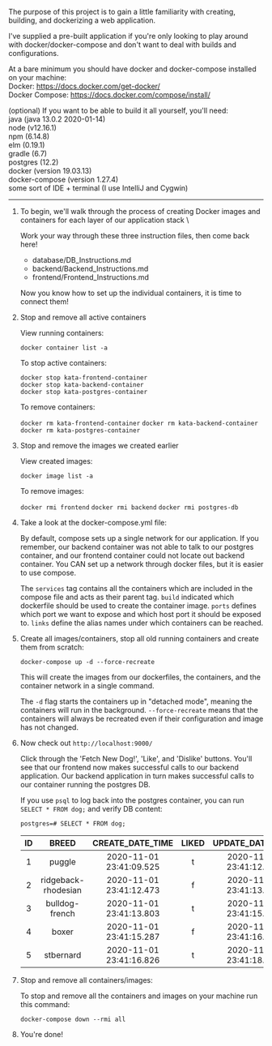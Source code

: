 The purpose of this project is to gain a little familiarity with creating, building, and dockerizing a web application.

I've supplied a pre-built application if you're only looking to play around with docker/docker-compose and don't want
to deal with builds and configurations.

At a bare minimum you should have docker and docker-compose installed on your machine: \
Docker: https://docs.docker.com/get-docker/ \
Docker Compose: https://docs.docker.com/compose/install/

(optional) If you want to be able to build it all yourself, you'll need: \
java (java 13.0.2 2020-01-14) \
node (v12.16.1) \
npm (6.14.8) \
elm (0.19.1) \
gradle (6.7) \
postgres (12.2) \
docker (version 19.03.13) \
docker-compose (version 1.27.4) \
some sort of IDE + terminal (I use IntelliJ and Cygwin)

-----------------------------------------------------------------------------------------------------------------------
1. To begin, we'll walk through the process of creating Docker images and containers for each layer of our application stack \

    Work your way through these three instruction files, then come back here!
    
    - database/DB_Instructions.md
    - backend/Backend_Instructions.md
    - frontend/Frontend_Instructions.md 

    Now you know how to set up the individual containers, it is time to connect them!

2. Stop and remove all active containers

    View running containers:
    
    `docker container list -a`
    
    To stop active containers:

    `docker stop kata-frontend-container` \
    `docker stop kata-backend-container` \
    `docker stop kata-postgres-container`
    
    To remove containers:
    
    `docker rm kata-frontend-container`
    `docker rm kata-backend-container`
    `docker rm kata-postgres-container`
    
3. Stop and remove the images we created earlier

    View created images:
    
    `docker image list -a`
    
    To remove images:
    
    `docker rmi frontend`
    `docker rmi backend`
    `docker rmi postgres-db`

4. Take a look at the docker-compose.yml file:

    By default, compose sets up a single network for our application. If you remember, our backend container was not able
    to talk to our postgres container, and our frontend container could not locate out backend container. You CAN set up a
    network through docker files, but it is easier to use compose.

    The `services` tag contains all the containers which are included in the compose file and acts as 
    their parent tag. `build` indicated which dockerfile should be used to create the container image. `ports` defines 
    which port we want to expose and which host port it should
    be exposed to. `links` define the alias names under which containers can be reached.

5. Create all images/containers, stop all old running containers and create them from scratch:

    `docker-compose up -d --force-recreate`
 
    This will create the images from our dockerfiles, the containers, and the container network in a single command.
    
    The `-d` flag starts the containers up in "detached mode", meaning the containers will run in the background. `--force-recreate`
    means that the containers will always be recreated even if their configuration and image has not changed.

6. Now check out `http://localhost:9000/`

     Click through the 'Fetch New Dog!', 'Like', and 'Dislike' buttons. You'll see that our frontend now makes successful
     calls to our backend application. Our backend application in turn makes successful calls to our container running
     the postgres DB.
     
     If you use `psql` to log back into the postgres container, you can run `SELECT * FROM dog;` and verify DB content:
     
     `postgres=# SELECT * FROM dog;`
     
   | ID | BREED | CREATE_DATE_TIME | LIKED | UPDATE_DATE_TIME | URL |
   | :---: | :---: | :---: | :---: | :---: | :---: |
   | 1 | puggle | 2020-11-01 23:41:09.525 | t | 2020-11-01 23:41:12.273 | https://images.dog.ceo/breeds/puggle/IMG_153357.jpg |
   | 2 | ridgeback-rhodesian | 2020-11-01 23:41:12.473 | f | 2020-11-01 23:41:13.587 | https://images.dog.ceo/breeds/ridgeback-rhodesian/n02087394_310.jpg |
   | 3 | bulldog-french | 2020-11-01 23:41:13.803 | t | 2020-11-01 23:41:15.067 | https://images.dog.ceo/breeds/bulldog-french/n02108915_3640.jpg |
   | 4 | boxer | 2020-11-01 23:41:15.287 | f | 2020-11-01 23:41:16.612 | https://images.dog.ceo/breeds/boxer/n02108089_1575.jpg |
   | 5 | stbernard | 2020-11-01 23:41:16.826 | t | 2020-11-01 23:41:18.413 | https://images.dog.ceo/breeds/stbernard/n02109525_2648.jpg |


7. Stop and remove all containers/images:

    To stop and remove all the containers and images on your machine run this command:

    `docker-compose down --rmi all`
    
8. You're done!